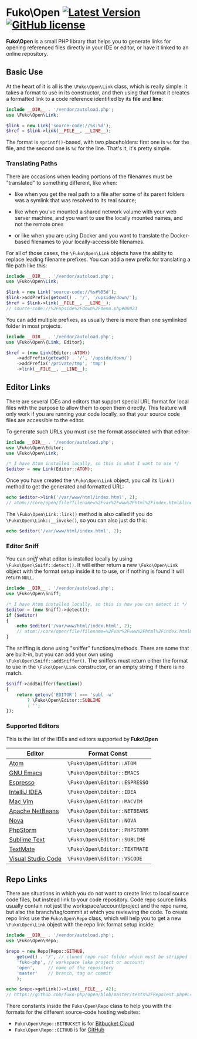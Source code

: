 # Fuko\\Open [![Latest Version](http://img.shields.io/packagist/v/fuko-php/open.svg)](https://packagist.org/packages/fuko-php/open) [![GitHub license](https://img.shields.io/github/license/fuko-php/open.svg)](https://github.com/fuko-php/open/blob/master/LICENSE)

**Fuko\\Open** is a small PHP library that helps you to generate links for
opening referenced files directly in your IDE or editor, or have it linked to
an online repository.

## Basic Use

At the heart of it is all is the `\Fuko\Open\Link` class, which is really simple: it
takes a format to use in its constructor, and then using that format it creates a
formatted link to a code reference identified by its **file** and **line**:

```php
include __DIR__ . '/vendor/autoload.php';
use \Fuko\Open\Link;

$link = new Link('source-code://%s:%d');
$href = $link->link(__FILE__, __LINE__);
```

The format is `sprintf()`-based, with two placeholders: first one is `%s` for
the file, and the second one is `%d` for the line. That's it, it's pretty simple.

### Translating Paths

There are occasions when leading portions of the filenames must be "translated" to
something different, like when:

-  like when you get the real path to a file after some of its parent folders
	was a symlink that was resolved to its real source;

-  like when you've mounted a shared network volume with your web server machine,
	and you want to use the locally mounted names, and not the remote ones

-  or like when you are using Docker and you want to translate the Docker-based
	filenames to your locally-accessible filenames.

For all of those cases, the `\Fuko\Open\Link` objects have the ability to replace
leading filename prefixes. You can add a new prefix for translating a file path
like this:

```php
include __DIR__ . '/vendor/autoload.php';
use \Fuko\Open\Link;

$link = new Link('source-code://%s#%05d');
$link->addPrefix(getcwd() . '/', '/upside/down/');
$href = $link->link(__FILE__, __LINE__);
// source-code://%2Fupside%2Fdown%2Fdemo.php#00023
```

You can add multiple prefixes, as usually there is more than one symlinked folder
in most projects.

```php
include __DIR__ . '/vendor/autoload.php';
use \Fuko\Open\{Link, Editor};

$href = (new Link(Editor::ATOM))
	->addPrefix(getcwd() . '/', '/upside/down/')
	->addPrefix('/private/tmp', 'tmp')
	->link(__FILE__, __LINE__);
```

## Editor Links

There are several IDEs and editors that support special URL format for local
files with the purpose to allow them to open them directly. This feature will
only work if you are running your code locally, so that your source code files
are accessible to the editor.

To generate such URLs you must use the format associated with that editor:
```php
include __DIR__ . '/vendor/autoload.php';
use \Fuko\Open\Editor;
use \Fuko\Open\Link;

/* I have Atom installed locally, so this is what I want to use */
$editor = new Link(Editor::ATOM);
```
Once you have created the `\Fuko\Open\Link` object, you call its `link()` method
to get the generated and formatted URL:
```php
echo $editor->link('/var/www/html/index.html', 2);
// atom://core/open/file?filename=%2Fvar%2Fwww%2Fhtml%2Findex.html&line=2
```
The `\Fuko\Open\Link::link()` method is also called if you do `\Fuko\Open\Link::__invoke()`, so
you can also just do this:
```php
echo $editor('/var/www/html/index.html', 2);
```

### Editor Sniff

You can *sniff* what editor is installed locally by using `\Fuko\Open\Sniff::detect()`. It
will either return a new `\Fuko\Open\Link` object with the format setup inside it to to
use, or if nothing is found it will return `NULL`.

```php
include __DIR__ . '/vendor/autoload.php';
use \Fuko\Open\Sniff;

/* I have Atom installed locally, so this is how you can detect it */
$editor = (new Sniff)->detect();
if ($editor)
{
	echo $editor('/var/www/html/index.html', 2);
	// atom://core/open/file?filename=%2Fvar%2Fwww%2Fhtml%2Findex.html&line=2
}
```

The sniffing is done using "sniffer" functions/methods. There are some that are built-in,
but you can add your own using `\Fuko\Open\Sniff::addSniffer()`. The sniffers must
return either the format to use in the `\Fuko\Open\Link` constructor, or an empty string if
there is no match.

```php
$sniff->addSniffer(function()
{
	return getenv('EDITOR') === 'subl -w'
		? \Fuko\Open\Editor::SUBLIME
		: '';
});
```

### Supported Editors

This is the list of the IDEs and editors supported by **Fuko\\Open**

| Editor                                              | Format Const                  |
|-----------------------------------------------------|-------------------------------|
| [Atom](https://atom.io)                             | `\Fuko\Open\Editor::ATOM`     |
| [GNU Emacs](https://www.gnu.org/software/emacs)     | `\Fuko\Open\Editor::EMACS`    |
| [Espresso](https://www.espressoapp.com)             | `\Fuko\Open\Editor::ESPRESSO` |
| [IntelliJ IDEA](https://www.jetbrains.com/idea)     | `\Fuko\Open\Editor::IDEA`     |
| [Mac Vim](https://macvim-dev.github.io/macvim)      | `\Fuko\Open\Editor::MACVIM`   |
| [Apache NetBeans](https://netbeans.apache.org)      | `\Fuko\Open\Editor::NETBEANS` |
| [Nova](https://nova.app)                            | `\Fuko\Open\Editor::NOVA`     |
| [PhpStorm](https://www.jetbrains.com/phpstorm)      | `\Fuko\Open\Editor::PHPSTORM` |
| [Sublime Text](http://www.sublimetext.com)          | `\Fuko\Open\Editor::SUBLIME`  |
| [TextMate](https://macromates.com/manual/en)        | `\Fuko\Open\Editor::TEXTMATE` |
| [Visual Studio Code](https://code.visualstudio.com) | `\Fuko\Open\Editor::VSCODE`   |

## Repo Links

There are situations in which you do not want to create links to local source code files,
but instead link to your code repository. Code repo source links usually contain not
just the workspace/account/project and the repo name, but also the branch/tag/commit at
which you reviewing the code. To create repo links use the `Fuko\Open\Repo` class, which
will help you to get a new `\Fuko\Open\Link` object with the repo link format setup inside:

```php
include __DIR__ . '/vendor/autoload.php';
use \Fuko\Open\Repo;

$repo = new Repo(Repo::GITHUB,
	getcwd() . '/',	// cloned repo root folder which must be stripped from the link
	'fuko-php',	// workspace (aka project or account)
	'open',		// name of the repository
	'master'	// branch, tag or commit
	);

echo $repo->getLink()->link(__FILE__, 42);
// https://github.com/fuko-php/open/blob/master/tests%2FRepoTest.php#L42
```

There constants inside the `Fuko\Open\Repo` class to help you with the formats for
the different source-code hosting websites:

-  `Fuko\Open\Repo::BITBUCKET` is for [Bitbucket Cloud](https://bitbucket.org)
-  `Fuko\Open\Repo::GITHUB` is for [GitHub](https://github.com)

